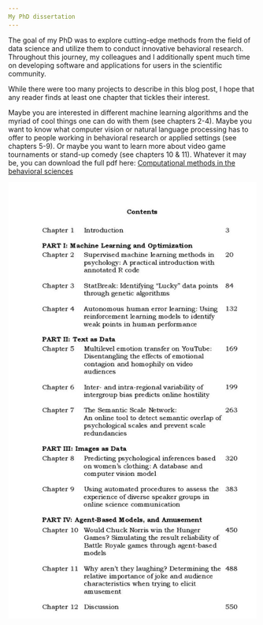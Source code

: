 ```yaml
---
My PhD dissertation
---
```


The goal of my PhD was to explore cutting-edge methods from the field of data science and utilize them to conduct innovative behavioral research. Throughout this journey, my colleagues and I additionally spent much time on developing software and applications for users in the scientific community.

While there were too many projects to describe in this blog post, I hope that any reader finds at least one chapter that tickles their interest.

Maybe you are interested in different machine learning algorithms and the myriad of cool things one can do with them (see chapters 2-4). Maybe you want to know what computer vision or natural language processing has to offer to people working in behavioral research or applied settings (see chapters 5-9). Or maybe you want to learn more about video game tournaments or stand-up comedy (see chapters 10 & 11). Whatever it may be, you can download the full pdf here: [Computational methods in the behavioral sciences](https://osf.io/fsq53/)

<img src="assets/blog_images/diss contents.jpg">